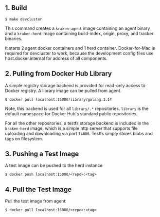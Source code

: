 ## 1. Build

`$ make devcluster`

This command creates a `kraken-agent` image containing an agent binary and a `kraken-herd` image containing build-index, origin, proxy, and tracker binaries.

It starts 2 agent docker containers and 1 herd container. Docker-for-Mac is required for devcluster to work, because the development config files use host.docker.internal for address of all components.

## 2. Pulling from Docker Hub Library

A simple registry storage backend is provided for read-only access to Docker registry. A library image can be pulled from agent.

`$ docker pull localhost:16000/library/golang:1.14`

Note, this backend is used for all `library/.*` repositories. `library` is the default namespace for Docker Hub's standard public repositories.

For all the other repositories, a testfs storage backend is included in the `kraken-herd` image, which is a simple http server that supports file uploading and downloading via port `14000`. Testfs simply stores blobs and tags on filesystem.

## 3. Pushing a Test Image

A test image can be pushed to the herd instance

`$ docker push localhost:15000/<repo>:<tag>`

## 4. Pull the Test Image

Pull the test image from agent:

`$ docker pull localhost:16000/<repo>:<tag>`
